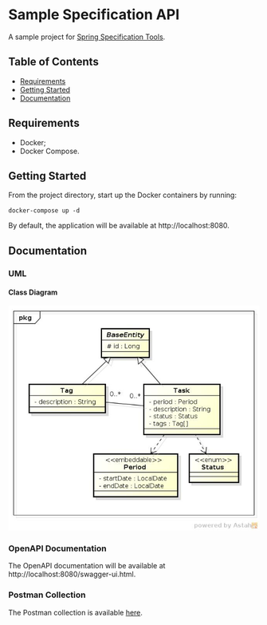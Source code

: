 # Sample Specification API

A sample project for [Spring Specification Tools](https://github.com/fagnerlima/spring-specification-tools).

## Table of Contents

- [Requirements](#requirements)
- [Getting Started](#getting-started)
- [Documentation](#documentation)

## Requirements

* Docker;
* Docker Compose.

## Getting Started

From the project directory, start up the Docker containers by running:

```
docker-compose up -d
```

By default, the application will be available at http://localhost:8080.

## Documentation

### UML

#### Class Diagram

![Class Diagram](/docs/uml/sample-specification-api_class-diagram.jpg)

### OpenAPI Documentation

The OpenAPI documentation will be available at http://localhost:8080/swagger-ui.html.

### Postman Collection

The Postman collection is available [here](/postman/open-planner-api.postman_collection.json).
